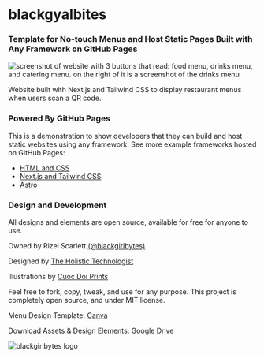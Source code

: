 # blackgyalbites

### Template for No-touch Menus and Host Static Pages Built with Any Framework on GitHub Pages

![screenshot of website with 3 buttons that read: food menu, drinks menu, and catering menu. on the right of it is a screenshot of the drinks menu](https://user-images.githubusercontent.com/22990146/182385358-364d812f-a5a8-48ad-9ac7-3bf9e14d9614.png)

Website built with Next.js and Tailwind CSS to display restaurant menus when users scan a QR code.

### Powered By GitHub Pages

This is a demonstration to show developers that they can build and host static websites using any framework. 
See more example frameworks hosted on GitHub Pages:

- [HTML and CSS](https://github.com/blackgirlbytes/blackgyalbites)
- [Next.js and Tailwind CSS](https://github.com/blackgirlbytes/blackgyalbites-nextjs)
- [Astro](https://github.com/blackgirlbytes/blackgyalbites-astro)



### Design and Development
All designs and elements are open source, available for free for anyone to use.

Owned by Rizel Scarlett [(@blackgirlbytes)](https://github.com/blackgirlbytes)

Designed by [The Holistic Technologist](https://holistictech.io)

Illustrations by [Cuoc Doi Prints](https://www.cuocdoiprints.com)

Feel free to fork, copy, tweak, and use for any purpose. This project is completely open source, and under MIT license. 

Menu Design Template: [Canva](https://www.canva.com/design/DAFGhaCejFw/zy2w9ZjXJBZ3NssSdfhpTw/view?utm_content=DAFGhaCejFw&utm_campaign=designshare&utm_medium=link2&utm_source=sharebutton)

Download Assets & Design Elements: [Google Drive](https://drive.google.com/drive/u/0/folders/12vHecd82FiiphDGSpwRA8cndsdzDy5QG)

![blackgirlbytes logo](https://user-images.githubusercontent.com/22990146/182384548-5af4d85e-3439-449a-bac4-6b213eb6b18c.png)
